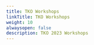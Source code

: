 ```yaml
---
title: TKO Workshops
linkTitle: TKO Workshops
weight: 10
alwaysopen: false
description: TKO 2023 Workshops
---
```

